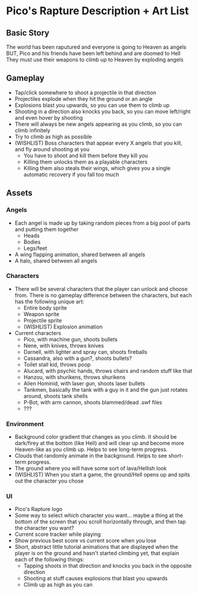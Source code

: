 # Pico's Rapture Description + Art List

## Basic Story  
The world has been raputured and everyone is going to Heaven as angels  
BUT, Pico and his friends have been left behind and are doomed to Hell  
They must use their weapons to climb up to Heaven by exploding angels

## Gameplay
- Tap/click somewhere to shoot a projectile in that direction
- Projectiles explode when they hit the ground or an angle
- Explosions blast you upwards, so you can use them to climb up
- Shooting in a direction also knocks you back, so you can move left/right and even hover by shooting
- There will always be new angels appearing as you climb, so you can climb infinitely
- Try to climb as high as possible
- (WISHLIST) Boss characters that appear every X angels that you kill, and fly around shooting at you
  - You have to shoot and kill them before they kill you
  - Killing them unlocks them as a playable characters
  - Killing them also steals their wings, which gives you a single automatic recovery if you fall too much

## Assets
### Angels
- Each angel is made up by taking random pieces from a big pool of parts and putting them together
  - Heads
  - Bodies
  - Legs/feet
- A wing flapping animation, shared between all angels
- A halo, shared between all angels

### Characters
- There will be several characters that the player can unlock and choose from. There is no gameplay difference between the characters, but each has the following unique art:
  - Entire body sprite
  - Weapon sprite
  - Projectile sprite
  - (WISHLIST) Explosion animation
- Current characters
  - Pico, with machine gun, shoots bullets
  - Nene, with knives, throws knives
  - Darnell, with lighter and spray can, shoots fireballs
  - Cassandra, also with a gun?, shoots bullets?
  - Toilet stall kid, throws poop
  - Alucard, with psychic hands, throws chairs and random stuff like that
  - Hanzou, with shurikens, throws shurikens
  - Alien Hominid, with laser gun, shoots laser bullets
  - Tankmen, basically the tank with a guy in it and the gun just rotates around, shoots tank shells
  - P-Bot, with arm cannon, shoots blammed/dead .swf files
  - ???

### Environment
- Background color gradient that changes as you climb. It should be dark/firey at the bottom (like Hell) and will clear up and become more Heaven-like as you climb up. Helps to see long-term progress.
- Clouds that randomly animate in the background. Helps to see short-term progress.
- The ground where you will have some sort of lava/Hellish look
- (WISHLIST) When you start a game, the ground/Hell opens up and spits out the character you chose

### UI
- Pico's Rapture logo
- Some way to select which character you want... maybe a thing at the bottom of the screen that you scroll horizontally through, and then tap the character you want?
- Current score tracker while playing
- Show previous best score vs current score when you lose
- Short, abstract little tutorial animations that are displayed when the player is on the ground and hasn't started climbing yet, that explain each of the following things:
  - Tapping shoots in that direction and knocks you back in the opposite direction
  - Shooting at stuff causes explosions that blast you upwards
  - Climb up as high as you can
